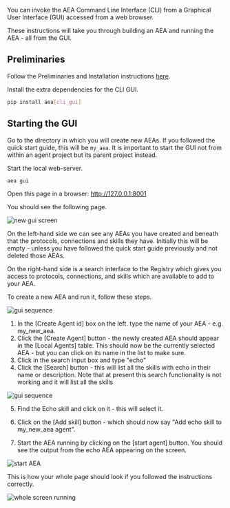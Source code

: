 You can invoke the AEA Command Line Interface (CLI) from a Graphical User Interface (GUI) accessed from a web browser.

These instructions will take you through building an AEA and running the AEA - all from the GUI.

## Preliminaries

Follow the Preliminaries and Installation instructions <a href="../quickstart" target="_blank">here</a>.

Install the extra dependencies for the CLI GUI.

``` bash
pip install aea[cli_gui]
```


## Starting the GUI

Go to the directory in which you will create new AEAs. If you followed the quick start guide, this will be `my_aea`. It is important to start the GUI not from within an agent project but its parent project instead.

Start the local web-server.
``` bash
aea gui
```
Open this page in a browser: <a href="http://127.0.0.1:8001" target="_blank">http://127.0.0.1:8001</a>

You should see the following page.

<img src="../assets/cli_gui01_clean.png" alt="new gui screen" class="center">

On the left-hand side we can see any AEAs you have created and beneath that the protocols, connections and skills they have. Initially this will be empty - unless you have followed the quick start guide previously and not deleted those AEAs.

On the right-hand side is a search interface to the Registry which gives you access to protocols, connections, and skills which are available to add to your AEA.

To create a new AEA and run it, follow these steps.

<img src="../assets/cli_gui02_sequence_01.png" alt="gui sequence" class="center">

1. In the [Create Agent id] box on the left. type the name of your AEA - e.g. my_new_aea. 
2. Click the [Create Agent] button - the newly created AEA should appear in the [Local Agents] table. This should now be the currently selected AEA - but you can click on its name in the list to make sure. 
3. Click in the search input box and type "echo"
4. Click the [Search] button - this will list all the skills with echo in their name or description. Note that at present this search functionality is not working and it will list all the skills

<img src="../assets/cli_gui02_sequence_02.png" alt="gui sequence" class="center">

5. Find the Echo skill and click on it - this will select it.
6. Click on the [Add skill] button - which should now say "Add echo skill to my_new_aea agent".

7. Start the AEA running by clicking on the [start agent] button. You should see the output from the echo AEA appearing on the screen.

<img src="../assets/cli_gui04_new_agent.png" alt="start AEA" class="center">

This is how your whole page should look if you followed the instructions correctly.

<img src="../assets/cli_gui05_full_running_agent.png" alt="whole screen running" class="center">

<br />
